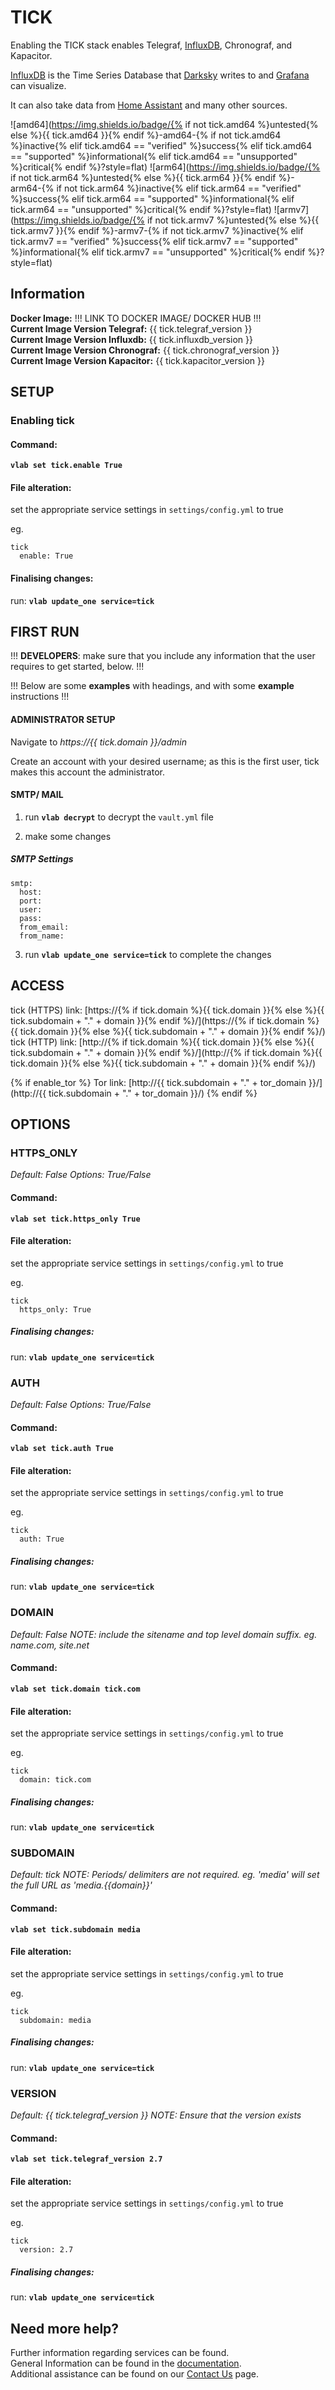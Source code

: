 # TICK

Enabling the TICK stack enables Telegraf, [InfluxDB](https://www.influxdata.com/time-series-platform/influxdb/), Chronograf, and Kapacitor.

[InfluxDB](https://www.influxdata.com/time-series-platform/influxdb/) is the Time Series Database that [Darksky](darksky) writes to and [Grafana](grafana) can visualize.

It can also take data from [Home Assistant](homeassistant) and many other sources.

![amd64](https://img.shields.io/badge/{% if not tick.amd64 %}untested{% else %}{{ tick.amd64 }}{% endif %}-amd64-{% if not tick.amd64 %}inactive{% elif tick.amd64 == "verified" %}success{% elif tick.amd64 == "supported" %}informational{% elif tick.amd64 == "unsupported" %}critical{% endif %}?style=flat)
![arm64](https://img.shields.io/badge/{% if not tick.arm64 %}untested{% else %}{{ tick.arm64 }}{% endif %}-arm64-{% if not tick.arm64 %}inactive{% elif tick.arm64 == "verified" %}success{% elif tick.arm64 == "supported" %}informational{% elif tick.arm64 == "unsupported" %}critical{% endif %}?style=flat)
![armv7](https://img.shields.io/badge/{% if not tick.armv7 %}untested{% else %}{{ tick.armv7 }}{% endif %}-armv7-{% if not tick.armv7 %}inactive{% elif tick.armv7 == "verified" %}success{% elif tick.armv7 == "supported" %}informational{% elif tick.armv7 == "unsupported" %}critical{% endif %}?style=flat)

## Information


**Docker Image:** !!! LINK TO DOCKER IMAGE/ DOCKER HUB !!!  
**Current Image Version Telegraf:** {{ tick.telegraf_version }} \
**Current Image Version Influxdb:** {{ tick.influxdb_version }} \
**Current Image Version Chronograf:** {{ tick.chronograf_version }} \
**Current Image Version Kapacitor:** {{ tick.kapacitor_version }}


## SETUP

### Enabling tick

#### Command:

**`vlab set tick.enable True`**

#### File alteration:

set the appropriate service settings in `settings/config.yml` to true

eg.
```
tick
  enable: True
```

#### Finalising changes:

run: **`vlab update_one service=tick`**

## FIRST RUN

!!! **DEVELOPERS**: make sure that you include any information that the user requires to get started, below. !!!

!!! Below are some **examples** with headings, and with some **example** instructions !!!

#### ADMINISTRATOR SETUP

Navigate to *https://{{ tick.domain }}/admin*

Create an account with your desired username; as this is the first user, tick makes this account the administrator.

#### SMTP/ MAIL

1. run **`vlab decrypt`** to decrypt the `vault.yml` file

2. make some changes


##### SMTP Settings
```
smtp:
  host:
  port:
  user:
  pass:
  from_email:
  from_name:
```

3. run **`vlab update_one service=tick`** to complete the changes


## ACCESS

tick (HTTPS) link: [https://{% if tick.domain %}{{ tick.domain }}{% else %}{{ tick.subdomain + "." + domain }}{% endif %}/](https://{% if tick.domain %}{{ tick.domain }}{% else %}{{ tick.subdomain + "." + domain }}{% endif %}/)
tick (HTTP) link: [http://{% if tick.domain %}{{ tick.domain }}{% else %}{{ tick.subdomain + "." + domain }}{% endif %}/](http://{% if tick.domain %}{{ tick.domain }}{% else %}{{ tick.subdomain + "." + domain }}{% endif %}/)

{% if enable_tor %}
Tor link: [http://{{ tick.subdomain + "." + tor_domain }}/](http://{{ tick.subdomain + "." + tor_domain }}/)
{% endif %}

## OPTIONS

### HTTPS_ONLY
*Default: False*
*Options: True/False*

#### Command:

**`vlab set tick.https_only True`**

#### File alteration:

set the appropriate service settings in `settings/config.yml` to true

eg.
```
tick
  https_only: True
```

##### Finalising changes:

run: **`vlab update_one service=tick`**

### AUTH
*Default: False*
*Options: True/False*

#### Command:

**`vlab set tick.auth True`**

#### File alteration:

set the appropriate service settings in `settings/config.yml` to true

eg.
```
tick
  auth: True
```

##### Finalising changes:

run: **`vlab update_one service=tick`**

### DOMAIN
*Default: False*
*NOTE: include the sitename and top level domain suffix. eg. name.com, site.net*

#### Command:

**`vlab set tick.domain tick.com`**

#### File alteration:

set the appropriate service settings in `settings/config.yml` to true

eg.
```
tick
  domain: tick.com
```

##### Finalising changes:

run: **`vlab update_one service=tick`**

### SUBDOMAIN
*Default: tick*
*NOTE: Periods/ delimiters are not required. eg. 'media' will set the full URL as 'media.{{domain}}'*

#### Command:

**`vlab set tick.subdomain media`**

#### File alteration:

set the appropriate service settings in `settings/config.yml` to true

eg.
```
tick
  subdomain: media
```

##### Finalising changes:

run: **`vlab update_one service=tick`**

### VERSION
*Default: {{  tick.telegraf_version  }}*
*NOTE: Ensure that the version exists*

#### Command:

**`vlab set tick.telegraf_version 2.7`**

#### File alteration:

set the appropriate service settings in `settings/config.yml` to true

eg.
```
tick
  version: 2.7
```

##### Finalising changes:

run: **`vlab update_one service=tick`**

## Need more help?
Further information regarding services can be found. \
General Information can be found in the [documentation](https://docs.vivumlab.com). \
Additional assistance can be found on our [Contact Us](https://docs.vivumlab.com/Contact-us) page.
